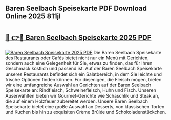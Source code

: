 ## Baren Seelbach Speisekarte PDF Download Online 2025 811jI

# <h2><a href="http://gca444z.nevu.top/?p=Baren+Seelbach+Speisekarte">🔗 👉🔴 Baren Seelbach Speisekarte 2025 PDF</a></h2>

[![Baren Seelbach Speisekarte 2025 PDF](https://i.imgur.com/dBaPXMq.png)](http://gca444z.nevu.top/?p=Baren+Seelbach+Speisekarte)
Die Baren Seelbach Speisekarte des Restaurants oder Cafés bietet nicht nur ein Menü mit Gerichten, sondern auch eine Gelegenheit für Sie, etwas zu finden, das für Ihren Geschmack köstlich und passend ist. Auf der Baren Seelbach Speisekarte unseres Restaurants befindet sich ein Salatbereich, in dem Sie leichte und frische Optionen finden können. Für diejenigen, die Fleisch mögen, bieten wir eine umfangreiche Auswahl an Gerichten auf der Baren Seelbach Speisekarte an: Rindfleisch, Schweinefleisch, Huhn und Fisch. Unseren Auserwählten bieten wir Gourmet-Gerichte wie Schaschlik und Steak an, die auf einem Holzfeuer zubereitet werden. Unsere Baren Seelbach Speisekarte bietet eine große Auswahl an Desserts, von klassischen Torten und Kuchen bis hin zu exquisiten Crème Brûlée und Schokoladenstückchen.

